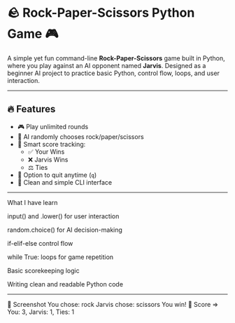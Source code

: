# 🪨 Rock-Paper-Scissors Python Game 🎮

A simple yet fun command-line **Rock-Paper-Scissors** game built in Python, where you play against an AI opponent named **Jarvis**. Designed as a beginner AI project to practice basic Python, control flow, loops, and user interaction.

---

## 🔥 Features

- 🎮 Play unlimited rounds
- 🤖 AI randomly chooses rock/paper/scissors
- 🧠 Smart score tracking:
  - ✅ Your Wins
  - ❌ Jarvis Wins
  - ⚖️ Ties
- 🛑 Option to quit anytime (`q`)
- 🚀 Clean and simple CLI interface
 ---
 What I have learn
 
 input() and .lower() for user interaction

random.choice() for AI decision-making

if-elif-else control flow

while True: loops for game repetition

Basic scorekeeping logic

Writing clean and readable Python code

---
📸 Screenshot
You chose: rock
Jarvis chose: scissors
You win! 🎉
Score => You: 3, Jarvis: 1, Ties: 1


